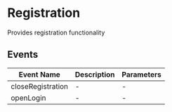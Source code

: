 # Registration

Provides registration functionality

## Events

<!-- @vuese:Registration:events:start -->
|Event Name|Description|Parameters|
|---|---|---|
|closeRegistration|-|-|
|openLogin|-|-|

<!-- @vuese:Registration:events:end -->


